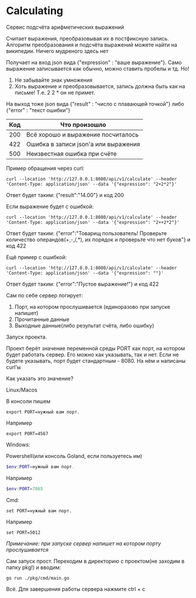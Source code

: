 # Calculating
Сервис подсчёта арифметических выражений

Считает выражения, преобразовывая их в постфиксную запись. Алгоритм преобразования и подсчёта выражений можете найти на википедии. Ничего мудреного здесь нет

Получает на вход json вида {"expression" : "ваше выражение"}. Само выражение записывается как обычно, можно ставить пробелы и тд. Но! 
1. Не забывайте знак умножения 
2. Хоть выражение и преобразовывается, запись должна быть как на письме! Т.е. 2 2 * он не примет.

На выход тоже json вида {"result" : "число с плавающей точкой"} либо {"error" : "текст ошибки"}

| Код | Что произошло                        |
|-----|--------------------------------------|
| 200 | Всё хорошо и выражение посчиталось   |
| 422 | Ошибка в записи json'а или выражения |
| 500 | Неизвестная ошибка при счёте         |


Пример обращения через curl:

```
curl --location 'http://127.0.0.1:8080/api/v1/calculate' --header 'Content-Type: application/json' --data '{"expression": "2+2*2"}'
```
Ответ будет таким: {"result":"14.00"} и код 200

Если выражение будет с ошибкой:

```
curl --location 'http://127.0.0.1:8080/api/v1/calculate' --header 'Content-Type: application/json' --data '{"expression": "2++2*2"}'
```
Ответ будет таким: {"error":"Товарищ пользователь! Проверьте количество операндов(+,-,/,*), их порядок и проверьте что нет буков"} и код 422

Ещё пример с ошибкой:

```
curl --location 'http://127.0.0.1:8080/api/v1/calculate' --header 'Content-Type: application/json' --data '{"expression": ""}'
```
Ответ будет таким: {"error":"Пустое выражение!"} и код 422

Сам по себе сервер логирует:
1. Порт, на котором прослушивается (единоразово при запуске напишет)
2. Прочитанные данные
3. Выходные данные(либо результат счёта, либо ошибку)

Запуск проекта. 

Проект берёт значение переменной среды PORT как порт, на котором будет работать сервер. Его можно как указывать, так и нет. Если не будете указывать, порт будет стандартным - 8080. На нём и написаны curl'ы

Как указать это значение?

Linux/Macos

В консоли пишем
```
export PORT=нужный вам порт.
``` 

Например 
```Console
export PORT=4567
```

Windows:

Powershell(или консоль Goland, если пользуетесь им)
```PowerShell
$env:PORT=нужный вам порт. 
```
Например 
```PowerShell
$env:PORT=7865
```
Cmd:
```Cmd
set PORT=нужный вам порт. 
```
Например
```Cmd
set PORT=5012
```
*Примечание: при запуске сервер напишет на котором порту прослушивается*


Сам запуск прост. Переходим в директорию с проектом(не заходим в папку pkg!) и вводим:
```Console
go run ./pkg/cmd/main.go
```
Всё. Для завершения работы сервера нажмите ctrl + c